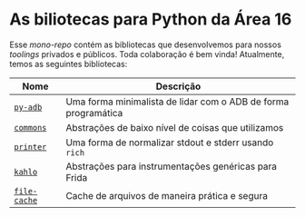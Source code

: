# As biliotecas para Python da Área 16

Esse _mono-repo_ contém as bibliotecas que desenvolvemos para nossos _toolings_ privados e públicos. Toda colaboração é bem vinda! Atualmente, temos as seguintes bibliotecas:

| **Nome**                  | **Descrição**                                                  |
| ------------------------- | -------------------------------------------------------------- |
| [`py-adb`](./py-adb/)     | Uma forma minimalista de lidar com o ADB de forma programática |
| [`commons`](./commons/)   | Abstrações de baixo nível de coisas que utilizamos             |
| [`printer`](./printer/)   | Uma forma de normalizar stdout e stderr usando `rich`          |
| [`kahlo`](./kahlo/)       | Abstrações para instrumentações genéricas para Frida           |
| [`file-cache`](./fcache/) | Cache de arquivos de maneira prática e segura                  |
